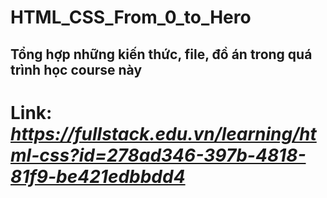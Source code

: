 # HTML_CSS_From_0_to_Hero

## Tổng hợp những kiến thức, file, đồ án trong quá trình học course này

# **Link**: *https://fullstack.edu.vn/learning/html-css?id=278ad346-397b-4818-81f9-be421edbbdd4*
